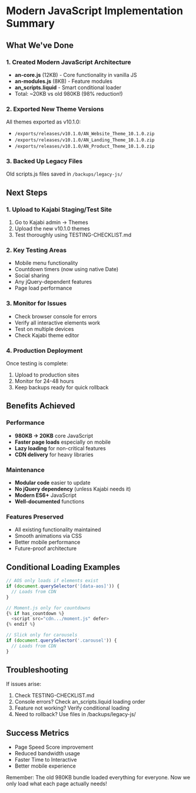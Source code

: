 # Modern JavaScript Implementation Summary

## What We've Done

### 1. Created Modern JavaScript Architecture
- **an-core.js** (12KB) - Core functionality in vanilla JS
- **an-modules.js** (8KB) - Feature modules 
- **an_scripts.liquid** - Smart conditional loader
- Total: ~20KB vs old 980KB (98% reduction!)

### 2. Exported New Theme Versions
All themes exported as v10.1.0:
- `/exports/releases/v10.1.0/AN_Website_Theme_10.1.0.zip`
- `/exports/releases/v10.1.0/AN_Landing_Theme_10.1.0.zip`
- `/exports/releases/v10.1.0/AN_Product_Theme_10.1.0.zip`

### 3. Backed Up Legacy Files
Old scripts.js files saved in `/backups/legacy-js/`

## Next Steps

### 1. Upload to Kajabi Staging/Test Site
1. Go to Kajabi admin → Themes
2. Upload the new v10.1.0 themes
3. Test thoroughly using TESTING-CHECKLIST.md

### 2. Key Testing Areas
- Mobile menu functionality
- Countdown timers (now using native Date)
- Social sharing
- Any jQuery-dependent features
- Page load performance

### 3. Monitor for Issues
- Check browser console for errors
- Verify all interactive elements work
- Test on multiple devices
- Check Kajabi theme editor

### 4. Production Deployment
Once testing is complete:
1. Upload to production sites
2. Monitor for 24-48 hours
3. Keep backups ready for quick rollback

## Benefits Achieved

### Performance
- **980KB → 20KB** core JavaScript
- **Faster page loads** especially on mobile
- **Lazy loading** for non-critical features
- **CDN delivery** for heavy libraries

### Maintenance
- **Modular code** easier to update
- **No jQuery dependency** (unless Kajabi needs it)
- **Modern ES6+** JavaScript
- **Well-documented** functions

### Features Preserved
- All existing functionality maintained
- Smooth animations via CSS
- Better mobile performance
- Future-proof architecture

## Conditional Loading Examples

```javascript
// AOS only loads if elements exist
if (document.querySelector('[data-aos]')) {
  // Loads from CDN
}

// Moment.js only for countdowns
{% if has_countdown %}
  <script src="cdn.../moment.js" defer>
{% endif %}

// Slick only for carousels
if (document.querySelector('.carousel')) {
  // Loads from CDN
}
```

## Troubleshooting

If issues arise:
1. Check TESTING-CHECKLIST.md
2. Console errors? Check an_scripts.liquid loading order
3. Feature not working? Verify conditional loading
4. Need to rollback? Use files in /backups/legacy-js/

## Success Metrics
- Page Speed Score improvement
- Reduced bandwidth usage
- Faster Time to Interactive
- Better mobile experience

Remember: The old 980KB bundle loaded everything for everyone. Now we only load what each page actually needs!